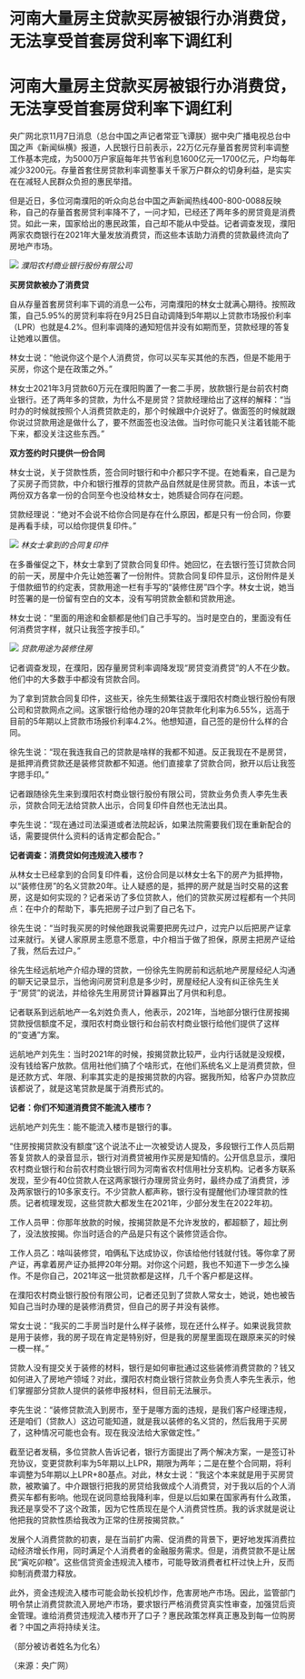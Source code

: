 # 河南大量房主贷款买房被银行办消费贷，无法享受首套房贷利率下调红利

# 河南大量房主贷款买房被银行办消费贷，无法享受首套房贷利率下调红利

央广网北京11月7日消息（总台中国之声记者常亚飞谭朕）据中央广播电视总台中国之声《新闻纵横》报道，人民银行日前表示，22万亿元存量首套房贷利率调整工作基本完成，为5000万户家庭每年共节省利息1600亿元—1700亿元，户均每年减少3200元。存量首套住房贷款利率调整事关千家万户群众的切身利益，是实实在在减轻人民群众负担的惠民举措。

但是近日，多位河南濮阳的听众向总台中国之声新闻热线400-800-0088反映称，自己的存量首套房贷利率降不了，一问才知，已经还了两年多的房贷竟是消费贷。如此一来，国家给出的惠民政策，自己却不能从中受益。记者调查发现，濮阳两家农商银行在2021年大量发放消费贷，而这些本该助力消费的贷款最终流向了房地产市场。

![](https://inews.gtimg.com/om_bt/OX7TEt8uFwE59ziZubgpMXKqcJJpZc1vcoU6UJCswxK_cAA/1000)
_濮阳农村商业银行股份有限公司_

**买房贷款被办了消费贷**

自从存量首套房贷利率下调的消息一公布，河南濮阳的林女士就满心期待。按照政策，自己5.95%的房贷利率将在9月25日自动调降到5年期以上贷款市场报价利率（LPR）也就是4.2%。但利率调降的通知短信并没有如期而至，贷款经理的答复让她难以置信。

林女士说：“他说你这个是个人消费贷，你可以买车买其他的东西，但是不能用于买房，你这个是在政策之外。”

林女士2021年3月贷款60万元在濮阳购置了一套二手房，放款银行是台前农村商业银行。还了两年多的贷款，为什么不是房贷？贷款经理给出了这样的解释：“当时办的时候就按照个人消费贷款走的，那个时候跟中介说好了。做面签的时候就跟你说过贷款用途是做什么了，要不然面签也没法做。当时你可能只关注着钱能不能下来，都没关注这些东西。”

**双方签约时只提供一份合同**

林女士说，关于贷款性质，签合同时银行和中介都只字不提。在她看来，自己是为了买房子而贷款，中介和银行推荐的贷款产品自然就是住房贷款。而且，本该一式两份双方各拿一份的合同至今也没给林女士，她质疑合同存在问题。

贷款经理说：“绝对不会说不给你合同是存在什么原因，都是只有一份合同，你要是再看手续，可以给你提供复印件。”

![](https://inews.gtimg.com/om_bt/Ov1nU2MPCqCGV4R841lOIZFNA6JLrHy5MAa33HBfoaUM8AA/1000)
_林女士拿到的合同复印件_

在多番催促之下，林女士拿到了贷款合同复印件。她回忆，在去银行签订贷款合同的前一天，房屋中介先让她签署了一份附件。贷款合同复印件显示，这份附件是关于借款细节的约定表，贷款用途一栏有手写的“装修住房”四个字。林女士说，她当时签署的是一份留有空白的文本，没有写明贷款金额和贷款用途。

林女士说：“里面的用途和金额都是他们自己手写的。当时是空白的，里面没有任何消费贷字样，就只让我签字按手印。”

![](https://inews.gtimg.com/om_bt/OFgDwr3zSy9C2E-PFFDZBfNTA1dl1h-eqhWJlFmVXmlo4AA/1000)
_贷款用途为装修住房_

记者调查发现，在濮阳，因存量房贷利率调降发现“房贷变消费贷”的人不在少数。他们中的大多数手中都没有贷款合同。

为了拿到贷款合同复印件，这些天，徐先生频繁往返于濮阳农村商业银行股份有限公司和贷款网点之间。这家银行给他办理的20年贷款年化利率为6.55%，远高于目前的5年期以上贷款市场报价利率4.2%。他想知道，自己签的是份什么样的合同。

徐先生说：“现在我连我自己的贷款是啥样的我都不知道。反正我现在不是房贷，是抵押消费贷款还是装修贷款都不知道。他们直接拿了贷款合同，掀开以后让我签字摁手印。”

记者跟随徐先生来到濮阳农村商业银行股份有限公司，贷款业务负责人李先生表示，贷款合同无法给贷款人出示，合同复印件自然也无法出具。

李先生说：“现在通过司法渠道或者法院起诉，如果法院需要我们现在重新配合的话，需要提供什么资料的话肯定都会配合。”

**记者调查：消费贷如何违规流入楼市？**

从林女士已经拿到的合同复印件看，这份合同是以林女士名下的房产为抵押物，以“装修住房”的名义贷款20年。让人疑惑的是，抵押的房产就是当时交易的这套房，这是如何实现的？记者采访了多位贷款人，他们的贷款买房过程都有一个共同点：在中介的帮助下，事先把房子过户到了自己名下。

徐先生说：“当时我买房的时候他跟我说需要把房先过户，过完户以后把房产证拿过来就行。关键人家原房主愿意不愿意，中介相当于做了担保，原房主把房产证给了我，然后去过户。”

徐先生经远航地产介绍办理的贷款，一份徐先生购房前和远航地产房屋经纪人沟通的聊天记录显示，当他询问房贷利息是多少时，房屋经纪人没有纠正徐先生关于“房贷”的说法，并给徐先生用房贷计算器算出了月供和利息。

记者联系到远航地产一名刘姓负责人，他表示，2021年，当地部分银行住房按揭贷款授信额度不足，濮阳农村商业银行和台前农村商业银行给他们提供了这样的“变通”方案。

远航地产刘先生：当时2021年的时候，按揭贷款比较严，业内行话就是没规模，没有钱给客户放款。信用社他们搞了个啥形式，在他们系统名义上是消费贷款，但是还款方式、年限、利率其实走的是按揭贷款的内容。据我所知，给客户办贷款应该都说了，就是这笔贷款是属于消费形式的。

**记者：你们不知道消费贷不能流入楼市？**

远航地产刘先生：能不能流入楼市是银行的事。

“住房按揭贷款没有额度”这个说法不止一次被受访人提及，多段银行工作人员后期答复贷款人的录音显示，银行对消费贷被用作买房是知情的。公开信息显示，濮阳农村商业银行和台前农村商业银行同为河南省农村信用社分支机构。记者多方联系发现，至少有40位贷款人在这两家银行办理房贷业务时，最终办成了消费贷，涉及两家银行的10多家支行。不少贷款人都声称，银行没有提醒他们办理贷款的性质。记者梳理发现，这些贷款大都发生在2021年，少部分发生在2022年初。

工作人员甲：你那年放款的时候，按揭贷款是不允许发放的，都超额了，超比例了，没法放按揭。你当时适合的产品是只有这个装修贷适合你。

工作人员乙：啥叫装修贷，咱俩私下达成协议，你该给他付钱就付钱。等你拿了房产证，再拿着房产证办抵押20年分期。对你这个问题，我也不知道下一步怎么操作。不是你自己，2021年这一批贷款都是这样，几千个客户都是这样。

在濮阳农村商业银行股份有限公司，记者还见到了贷款人常女士，她说，她也被告知自己当时办理的是装修消费贷，但自己的房子并没有装修。

常女士说：“我买的二手房当时是什么样子装修，现在还什么样子。如果说我贷款是用于装修，我的房子现在肯定是特别好，但是我的房屋里面现在跟原来买的时候一模一样。”

贷款人没有提交关于装修的材料，银行是如何审批通过这些装修消费贷款的？钱又如何进入了房地产领域？对此，濮阳农村商业银行贷款业务负责人李先生表示，他们掌握部分贷款人提供的装修申报材料，但目前无法展示。

李先生说：“装修贷款流入到房市，至于是哪方面的违规，是我们客户经理违规，还是咱们（贷款人）这边可能知道，就是我以装修的名义贷的，然后我用于买房了，这种情况可能也会有。现在我没法给大家做定性。”

截至记者发稿，多位贷款人告诉记者，银行方面提出了两个解决方案，一是签订补充协议，变更贷款利率为5年期以上LPR，期限为两年；二是在整个合同期，将利率调整为5年期以上LPR+80基点。对此，林女士说：“我这个本来就是用于买房贷款，被欺骗了。中介跟银行把我的房贷给我做成个人消费贷，对于我以后的个人消费买车都有影响。他现在说同意给我降利率，但是以后如果在国家再有什么政策，我还是享受不了这个政策，因为它性质现在是个人消费贷性质。我的诉求就是说让他把我的贷款性质给我改为正常的住房按揭贷款。”

发展个人消费贷款的初衷，是在当前扩内需、促消费的背景下，更好地发挥消费拉动经济增长作用，同时满足个人消费者的金融服务需求。但是，消费贷款不是让居民“寅吃卯粮”。这些信贷资金违规流入楼市，可能导致消费者杠杆过快上升，反而抑制消费潜力释放。

此外，资金违规流入楼市可能会助长投机炒作，危害房地产市场。因此，监管部门明令禁止消费贷款流入房地产市场，要求银行严格消费贷真实性审查，加强贷后资金管理。谁给消费贷违规流入楼市开了口子？惠民政策怎样真正惠及到每一位购房者？中国之声将持续关注。

（部分被访者姓名为化名）

（来源：央广网）

